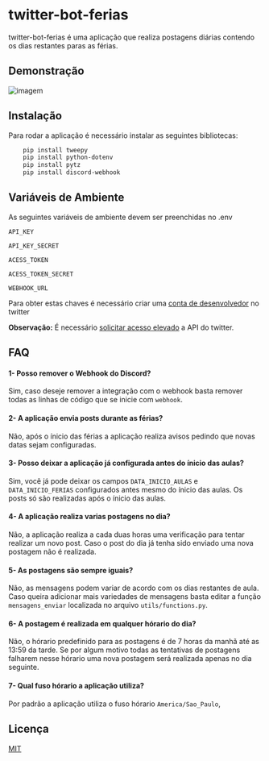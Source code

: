 
# twitter-bot-ferias

twitter-bot-ferias é uma aplicação que realiza postagens diárias contendo os dias restantes paras as férias.


## Demonstração

![imagem](https://i.imgur.com/8rca06e.png)
## Instalação

Para rodar a aplicação é necessário instalar as seguintes bibliotecas:

```bash
    pip install tweepy
    pip install python-dotenv
    pip install pytz
    pip install discord-webhook
```
## Variáveis de Ambiente

As seguintes variáveis de ambiente devem ser preenchidas no .env

`API_KEY`

`API_KEY_SECRET`

`ACESS_TOKEN`

`ACESS_TOKEN_SECRET`

`WEBHOOK_URL`

Para obter estas chaves é necessário criar uma
[conta de desenvolvedor](https://developer.twitter.com/en/portal/dashboard) no twitter

**Observação:** É necessário 
[solicitar acesso elevado](https://developer.twitter.com/en/portal/products/elevated) a API do twitter.
## FAQ


#### 1- Posso remover o Webhook do Discord?

Sim, caso deseje remover a integração com o webhook basta remover todas as linhas de código que se inicie com `webhook`.

#### 2- A aplicação envia posts durante as férias?

Não, após o ínicio das férias a aplicação realiza avisos pedindo que novas datas sejam configuradas.

#### 3- Posso deixar a aplicação já configurada antes do ínicio das aulas?

Sim, você já pode deixar os campos `DATA_INICIO_AULAS` e `DATA_INICIO_FERIAS` configurados antes mesmo do ínicio das aulas.
Os posts só são realizadas após o ínicio das aulas.

#### 4- A aplicação realiza varias postagens no dia?

Não, a aplicação realiza a cada duas horas uma verificação para tentar realizar um novo post.
Caso o post do dia já tenha sido enviado uma nova postagem não é realizada.

#### 5- As postagens são sempre iguais?

Não, as mensagens podem variar de acordo com os dias restantes de aula. Caso queira adicionar mais
variedades de mensagens basta editar a função `mensagens_enviar` localizada no arquivo `utils/functions.py`.
#### 6- A postagem é realizada em qualquer hórario do dia?

Não, o hórario predefinido para as postagens é de 7 horas da manhã até as 13:59 da tarde. Se por algum motivo todas as tentativas de postagens
falharem nesse hórario uma nova postagem será realizada apenas no dia seguinte.

#### 7- Qual fuso hórario a aplicação utiliza?

Por padrão a aplicação utiliza o fuso hórario `America/Sao_Paulo`,
## Licença

[MIT](https://choosealicense.com/licenses/mit/)

